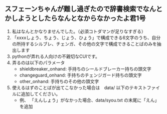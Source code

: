 ## スフェーンちゃんが難し過ぎたので辞書検索でなんとかしようとしたらなんとなからなかったよ君1号

1. 私はなんとかなりませんでした。（必須コトダマンが足りなすぎる）
1. 「xxxxしょう、ちょう、じょう、ひょう」で構成できる6文字のうち、自分の所持するシルブレ、チェンガ、その他の文字で構成できることばのみを抽出します
1. pythonが弄れる人向けの不親切なCUIです。
1. 弄るのは以下のパラメータ
    * shieldbreaker_onhand: 手持ちのシールドブレーカー持ちの頭文字
    * changeguard_onhand: 手持ちのチェンジガード持ちの頭文字
    * other_onhand: 手持ちのその他の頭文字
1. 使えるはずのことばが出てこなかった場合は　data/ 以下のテキストファイルに追加してください。
    * 例、 「えんしょう」がなかった場合、data/syou.txt の末尾に「えん」を追加